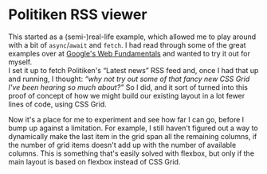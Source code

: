 # Politiken RSS viewer

This started as a (semi-)real-life example, which allowed me to play around with a bit of `async`/`await` and `fetch`. I had read through some of the great examples over at [Google's Web Fundamentals](https://developers.google.com/web/fundamentals/primers/async-functions) and wanted to try it out for myself.  
I set it up to fetch Politiken's “Latest news” RSS feed and, once I had that up and running, I thought: _“why not try out some of that fancy new CSS Grid I've been hearing so much about?”_ So I did, and it sort of turned into this proof of concept of how we might build our existing layout in a lot fewer lines of code, using CSS Grid.

Now it's a place for me to experiment and see how far I can go, before I bump up against a limitation. For example, I still haven't figured out a way to dynamically make the last item in the grid span all the remaining columns, if the number of grid items doesn't add up with the number of available columns. This is something that's easily solved with flexbox, but only if the main layout is based on flexbox instead of CSS Grid.
